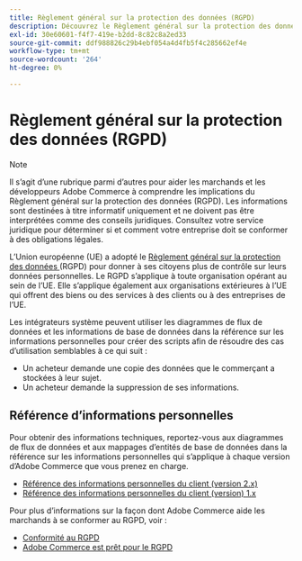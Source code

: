 ```yaml
---
title: Règlement général sur la protection des données (RGPD)
description: Découvrez le Règlement général sur la protection des données (RGPD), qui est une législation qui réglemente la protection des données et la confidentialité pour tous les individus de l’Union européenne et de l’Espace économique européen.
exl-id: 30e60601-f4f7-419e-b2dd-8c82c8a2ed33
source-git-commit: ddf988826c29b4ebf054a4d4fb5f4c285662ef4e
workflow-type: tm+mt
source-wordcount: '264'
ht-degree: 0%

---
```


# Règlement général sur la protection des données (RGPD)

>[!NOTE]
>
>Il s’agit d’une rubrique parmi d’autres pour aider les marchands et les développeurs Adobe Commerce à comprendre les implications du Règlement général sur la protection des données (RGPD). Les informations sont destinées à titre informatif uniquement et ne doivent pas être interprétées comme des conseils juridiques. Consultez votre service juridique pour déterminer si et comment votre entreprise doit se conformer à des obligations légales.

L’Union européenne (UE) a adopté le [ Règlement général sur la protection des données ](https://ec.europa.eu/info/law/law-topic/data-protection_en) (RGPD) pour donner à ses citoyens plus de contrôle sur leurs données personnelles. Le RGPD s’applique à toute organisation opérant au sein de l’UE. Elle s’applique également aux organisations extérieures à l’UE qui offrent des biens ou des services à des clients ou à des entreprises de l’UE.

Les intégrateurs système peuvent utiliser les diagrammes de flux de données et les informations de base de données dans la référence sur les informations personnelles pour créer des scripts afin de résoudre des cas d’utilisation semblables à ce qui suit :

- Un acheteur demande une copie des données que le commerçant a stockées à leur sujet.
- Un acheteur demande la suppression de ses informations.

## Référence d’informations personnelles

Pour obtenir des informations techniques, reportez-vous aux diagrammes de flux de données et aux mappages d’entités de base de données dans la référence sur les informations personnelles qui s’applique à chaque version d’Adobe Commerce que vous prenez en charge.

- [Référence des informations personnelles du client (version 2.x)](data-m2.md)
- [Référence des informations personnelles du client (version) 1.x](data-m1.md)

Pour plus d’informations sur la façon dont Adobe Commerce aide les marchands à se conformer au RGPD, voir :

- [Conformité au RGPD](https://experienceleague.adobe.com/docs/commerce-admin/start/compliance/privacy/compliance-gdpr.html?lang=fr)
- [Adobe Commerce est prêt pour le RGPD](https://business.adobe.com/privacy/general-data-protection-regulation.html)
